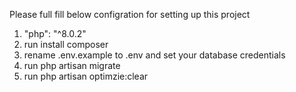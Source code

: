 Please full fill below configration for setting up this project
1) "php": "^8.0.2"
2) run install composer
2) rename .env.example to .env and set your database credentials
3) run php artisan migrate
4) run php artisan optimzie:clear

